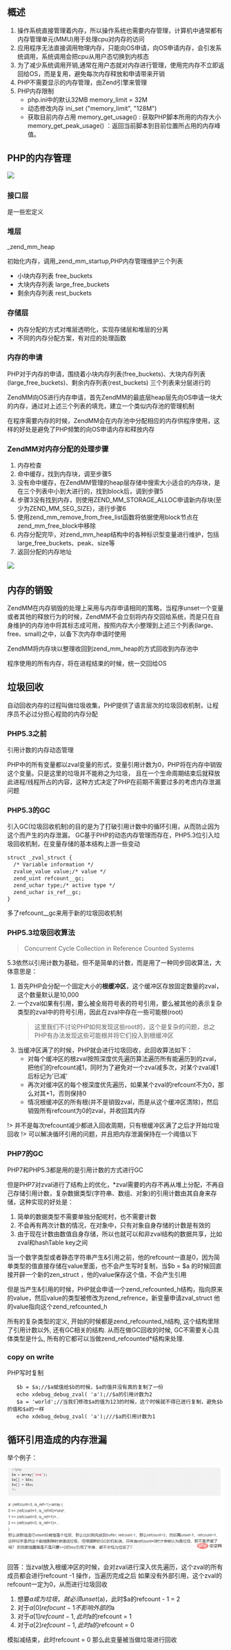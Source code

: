 ## 概述

1. 操作系统直接管理着内存，所以操作系统也需要内存管理，计算机中通常都有内存管理单元(MMU)用于处理cpu对内存的访问
2. 应用程序无法直接调用物理内存，只能向OS申请，向OS申请内存，会引发系统调用，系统调用会把cpu从用户态切换到内核态
3. 为了减少系统调用开销,通常在用户态就对内存进行管理，使用完内存不立即返回给OS，而是复用，避免每次内存释放和申请带来开销
4. PHP不需要显示的内存管理，由Zend引擎来管理
5. PHP内存限制
    - php.ini中的默认32MB
            memory_limit = 32M
    - 动态修改内存
            ini_set ("memory_limit", "128M")
    - 获取目前内存占用
            memory_get_usage() : 获取PHP脚本所用的内存大小
            memory_get_peak_usage() ：返回当前脚本到目前位置所占用的内存峰值。
    
## PHP的内存管理

![](https://upload-images.jianshu.io/upload_images/263175-116fa0f4acf9111a.png?imageMogr2/auto-orient/strip|imageView2/2/w/625/format/webp)

### 接口层

是一些宏定义

### 堆层 

_zend_mm_heap

初始化内存，调用_zend_mm_startup,PHP内存管理维护三个列表
- 小块内存列表 free_buckets
- 大块内存列表 large_free_buckets
- 剩余内存列表 rest_buckets

### 存储层

- 内存分配的方式对堆层透明化，实现存储层和堆层的分离
- 不同的内存分配方案，有对应的处理函数

### 内存的申请

PHP对于内存的申请，围绕着小块内存列表(free_buckets)、大块内存列表(large_free_buckets)、剩余内存列表(rest_buckets) 三个列表来分层进行的

ZendMM向OS进行内存申请，首先ZendMM的最底层heap层先向OS申请一块大的内存，通过对上述三个列表的填充，建立一个类似内存池的管理机制

在程序需要内存的时候，ZendMM会在内存池中分配相应的内存供程序使用，这样的好处是避免了PHP频繁的向OS申请内存和释放内存


### ZendMM对内存分配的处理步骤

1. 内存检查
2. 命中缓存，找到内存块，调至步骤5
3. 没有命中缓存，在ZendMM管理的heap层存储中搜索大小适合的内存块，是在三个列表中小到大进行的，找到block后，调到步骤5
4. 步骤3没有找到内存，则使用ZEND_MM_STORAGE_ALLOC申请新内存块(至少为ZEND_MM_SEG_SIZE)，进行步骤6
5. 使用zend_mm_remove_from_free_list函数将依据使用block节点在zend_mm_free_block中移除
6. 内存分配完毕，对zend_mm_heap结构中的各种标识型变量进行维护，包括large_free_buckets、peak、size等
7. 返回分配的内存地址

![](https://upload-images.jianshu.io/upload_images/263175-6e8b09aa1b85d27b.png?imageMogr2/auto-orient/strip|imageView2/2/w/504/format/webp)

## 内存的销毁

ZendMM在内存销毁的处理上采用与内存申请相同的策略，当程序unset一个变量或者其他的释放行为的时候，ZendMM不会立刻将内存交回给系统，而是只在自身维护的内存池中将其标志成可用，按照内存大小整理到上述三个列表(large、free、small)之中，以备下次内存申请时使用

ZendMM将内存块以整理收回到zend_mm_heap的方式回收到内存池中

程序使用的所有内存，将在进程结束的时候，统一交回给OS

## 垃圾回收

自动回收内存的过程叫做垃圾收集，PHP提供了语言层次的垃圾回收机制，让程序员不必过分担心程勋的内存分配

### PHP5.3之前

引用计数的内存动态管理

PHP中的所有变量都以zval变量的形式，变量引用计数为0，PHP将在内存中销毁这个变量。只是这里的垃圾并不能称之为垃圾，
且在一个生命周期结束后就释放此进程/线程所占的内容，这种方式决定了PHP在前期不需要过多的考虑内存泄漏问题

### PHP5.3的GC

引入GC(垃圾回收机制)的目的是为了打破引用计数中的循环引用，从而防止因为这个而产生的内存泄漏，
GC基于PHP的动态内存管理而存在，PHP5.3位引入垃圾回收机制，在变量存储的基本结构上游一些变动

```
struct _zval_struct {
  /* Variable information */ 
  zvalue_value value;/* value */ 
  zend_uint refcount__gc; 
  zend_uchar type;/* active type */ 
  zend_uchar is_ref__gc;
}
```

多了refcount__gc来用于新的垃圾回收机制

### PHP5.3垃圾回收算法
> Concurrent Cycle Collection in Reference Counted Systems

5.3依然以引用计数为基础，但不是简单的计数，而是用了一种同步回收算法，大体意思是：

1. 首先PHP会分配一个固定大小的**根缓冲区**，这个缓冲区存放固定数量的zval，这个数量默认是10,000
2. 一个zval如果有引用，要么被全局符号表的符号引用，要么被其他的表示复杂类型的zval中的符号引用，因此在zval中存在一些可能根(root)
    > 这里我们不讨论PHP如何发现这些root的，这个是复杂的问题，总之PHP有办法发现这些可能根并将它们投入到根缓冲区
3. 当缓冲区满了的时候，PHP就会进行垃圾回收，此回收算法如下：
    - 对每个缓冲区的根zval按照深度优先遍历算法遍历所有能遍历到的zval，把他们的refcount减1，同时为了避免对一个zval减多次，对某个zval减1后标记为'已减'
    - 再次对缓冲区的每个根深度优先遍历，如果某个zval的refcount不为0，那么对其+1，否则保持0
    - 情况根缓冲区的所有根(并不是销毁zval，而是从这个缓冲区清除)，然后销毁所有refcount为0的zval，并收回其内存

!> 并不是每次refcount减少都进入回收周期，只有根缓冲区满了之后才开始垃圾回收
!> 可以解决循环引用的问题，并且把内存泄漏保持在一个阈值以下

### PHP7的GC

PHP7和PHP5.3都是用的是引用计数的方式进行GC

但是PHP7对zval进行了结构上的优化，*zval需要的内存不再从堆上分配，不再自己存储引用计数，复杂数据类型(字符串、数组、对象)的引用计数由其自身来存储，这种实现的好处是：

1. 简单的数据类型不需要单独分配呢村，也不需要计数
2. 不会再有两次计数的情况，在对象中，只有对象自身存储的计数是有效的
3. 由于现在计数由数值自身存储，所以也就可以和非zval结构的数据共享，比如zval和hashTable key之间

当一个数字类型或者静态字符串产生&引用之前，他的refcount一直是0，因为简单类型的值直接存储在value里面，也不会产生写时复制，当$b = $a 的时候回直接开辟一个新的zen_struct ，他的value保存这个值，不会产生引用

但是当产生&引用的时候，PHP就会申请一个zend_refcounted_h结构，指向原来的value，然后value的类型被修改为zend_refrence，新变量申请zval_struct 他的value指向这个zend_refcounted_h

所有的复杂类型的定义, 开始的时候都是zend_refcounted_h结构, 
这个结构里除了引用计数以外, 还有GC相关的结构. 从而在做GC回收的时候, GC不需要关心具体类型是什么, 所有的它都可以当做zend_refcounted*结构来处理.

### copy on write

PHP写时复制
```$a = 'hello';
   $b = $a;//$a赋值给$b的时候，$a的值并没有真的复制了一份
   echo xdebug_debug_zval( 'a');//$a的引用计数为2
   $a = 'world';//当我们修改$a的值为123的时候，这个时候就不得已进行复制，避免$b的值和$a的一样
   echo xdebug_debug_zval( 'a');///$a的引用计数为1
```

## 循环引用造成的内存泄漏

举个例子：

![](../images/1562910589293155.png)
                                                                                  
回答：当zval放入根缓冲区的时候，会对zval进行深入优先遍历，这个zval的所有成员都会进行refcount -1 操作，当遍历完成之后
如果没有外部引用，这个zval的refcount一定为0，从而进行垃圾回收

1. 想要$a成为垃圾，就必须unset($a)，此时$a的refcount - 1 = 2
2. 对于$a[0] refocunt - 1 不影响外部的$a
3. 对于$a[1] refcount - 1 ,此时$a的refcount = 1
4. 对于$a[2] refcount - 1 ,此时$a的refcount = 0

模拟减结束，此时refcount = 0 那么此变量被当做垃圾进行回收


